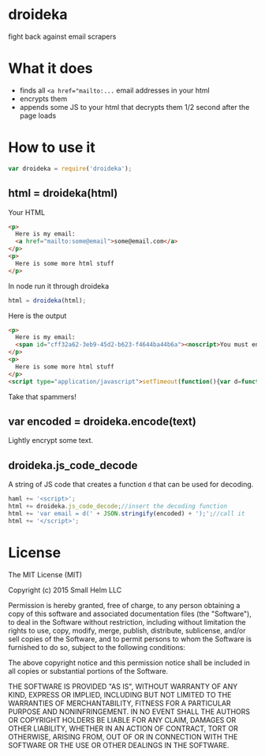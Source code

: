 # droideka
fight back against email scrapers

# What it does

 * finds all `<a href="mailto:...` email addresses in your html
 * encrypts them
 * appends some JS to your html that decrypts them 1/2 second after the page loads

# How to use it

```js
var droideka = require('droideka');
```

## html = droideka(html)

Your HTML
```html
<p>
  Here is my email:
  <a href="mailto:some@email">some@email.com</a>
</p>
<p>
  Here is some more html stuff
</p>
```

In node run it through droideka
```js
html = droideka(html);
```

Here is the output
```html
<p>
  Here is my email:
  <span id="cff32a62-3eb9-45d2-b623-f4644ba44b6a"><noscript>You must enable JavaScript to see the email.</noscript></span>
</p>
<p>
  Here is some more html stuff
</p>
<script type="application/javascript">setTimeout(function(){var d=function(b){var c=b.substring(0,87);b=b.substring(c.length);var e,f,g,h='',d;for(e=0;e<b.length;e++)f=b.charAt(e),g=c.indexOf(f),d=(g-b.length+c.length)%c.length,d=0>d?c.length+d:d,h+=0<=g?c[d]:f;return h};(function(){var a=document.getElementById("cff32a62-3eb9-45d2-b623-f4644ba44b6a");if(!a)return;a.innerHTML=d("eY\"1]U.ZbrBtmCh[-:VpK!6WuXx8dlwM2GJ,kfT#(RHD&5L}I^o7~F*4S0{qzO%n3>gsQPvA'@cyjN<9=)a+iE$Gf S7H9,&*f#AFUq6U*HdH*f#A&K6U*HdH*f#AG/fK");}());}, 500);</script>
```
Take that spammers!

## var encoded = droideka.encode(text)

Lightly encrypt some text.

## droideka.js\_code\_decode

A string of JS code that creates a function `d` that can be used for decoding.

```js
haml += '<script>';
html += droideka.js_code_decode;//insert the decoding function
html += 'var email = d(' + JSON.stringify(encoded) + ');';//call it
html += '</script>';
```

# License

The MIT License (MIT)

Copyright (c) 2015 Small Helm LLC

Permission is hereby granted, free of charge, to any person obtaining a copy
of this software and associated documentation files (the "Software"), to deal
in the Software without restriction, including without limitation the rights
to use, copy, modify, merge, publish, distribute, sublicense, and/or sell
copies of the Software, and to permit persons to whom the Software is
furnished to do so, subject to the following conditions:

The above copyright notice and this permission notice shall be included in all
copies or substantial portions of the Software.

THE SOFTWARE IS PROVIDED "AS IS", WITHOUT WARRANTY OF ANY KIND, EXPRESS OR
IMPLIED, INCLUDING BUT NOT LIMITED TO THE WARRANTIES OF MERCHANTABILITY,
FITNESS FOR A PARTICULAR PURPOSE AND NONINFRINGEMENT. IN NO EVENT SHALL THE
AUTHORS OR COPYRIGHT HOLDERS BE LIABLE FOR ANY CLAIM, DAMAGES OR OTHER
LIABILITY, WHETHER IN AN ACTION OF CONTRACT, TORT OR OTHERWISE, ARISING FROM,
OUT OF OR IN CONNECTION WITH THE SOFTWARE OR THE USE OR OTHER DEALINGS IN THE
SOFTWARE.
